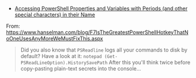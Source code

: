 - [Accessing PowerShell Properties and Variables with Periods (and other special characters) in their Name](https://blog.danskingdom.com/accessing-powershell-variables-with-periods-in-their-name/)

From: https://www.hanselman.com/blog/F7IsTheGreatestPowerShellHotkeyThatNoOneUsesAnyMoreWeMustFixThis.aspx

> Did you also know that `PSReadline` logs all your commands to disk by default? Have a look at it:
> `notepad (Get-PSReadLineOption).HistorySavePath`
> After this you'll think twice before copy-pasting plain-text secrets into the console...
